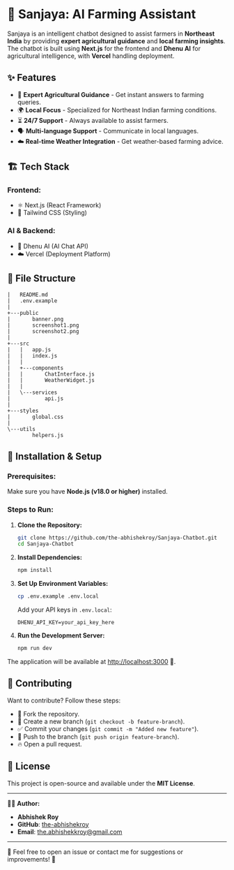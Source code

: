 # 🌾 Sanjaya: AI Farming Assistant

Sanjaya is an intelligent chatbot designed to assist farmers in **Northeast India** by providing **expert agricultural guidance** and **local farming insights**. The chatbot is built using **Next.js** for the frontend and **Dhenu AI** for agricultural intelligence, with **Vercel** handling deployment.

## ✨ Features

- 🌱 **Expert Agricultural Guidance** - Get instant answers to farming queries.
- 🌍 **Local Focus** - Specialized for Northeast Indian farming conditions.
- ⏳ **24/7 Support** - Always available to assist farmers.
- 🗣 **Multi-language Support** - Communicate in local languages.
- ☁️ **Real-time Weather Integration** - Get weather-based farming advice.

## 🏗 Tech Stack

### Frontend:
- ⚛️ Next.js (React Framework)
- 🎨 Tailwind CSS (Styling)

### AI & Backend:
- 🤖 Dhenu AI (AI Chat API)
- ☁️ Vercel (Deployment Platform)

## 📂 File Structure

```
|   README.md
|   .env.example
|
+---public
|       banner.png
|       screenshot1.png
|       screenshot2.png
|
+---src
|   |   app.js
|   |   index.js
|   |
|   +---components
|   |       ChatInterface.js
|   |       WeatherWidget.js
|   |
|   \---services
|           api.js
|
+---styles
|       global.css
|
\---utils
        helpers.js
```

## 🚀 Installation & Setup

### Prerequisites:
Make sure you have **Node.js (v18.0 or higher)** installed.

### Steps to Run:

1. **Clone the Repository:**
   ```bash
   git clone https://github.com/the-abhishekroy/Sanjaya-Chatbot.git
   cd Sanjaya-Chatbot
   ```

2. **Install Dependencies:**
   ```bash
   npm install
   ```

3. **Set Up Environment Variables:**
   ```bash
   cp .env.example .env.local
   ```
   Add your API keys in `.env.local`:
   ```plaintext
   DHENU_API_KEY=your_api_key_here
   ```

4. **Run the Development Server:**
   ```bash
   npm run dev
   ```

The application will be available at [http://localhost:3000](http://localhost:3000) 🌱.

## 🤝 Contributing

Want to contribute? Follow these steps:
- 🍴 Fork the repository.
- 🌿 Create a new branch (`git checkout -b feature-branch`).
- ✅ Commit your changes (`git commit -m "Added new feature"`).
- 🚀 Push to the branch (`git push origin feature-branch`).
- 🔥 Open a pull request.

## 📜 License

This project is open-source and available under the **MIT License**.

---

👨‍💻 **Author:**
- **Abhishek Roy**  
- **GitHub**: [the-abhishekroy](https://github.com/the-abhishekroy)  
- **Email**: [the.abhishekkroy@gmail.com](mailto:the.abhishekkroy@gmail.com)

---

📩 Feel free to open an issue or contact me for suggestions or improvements! 🚜

